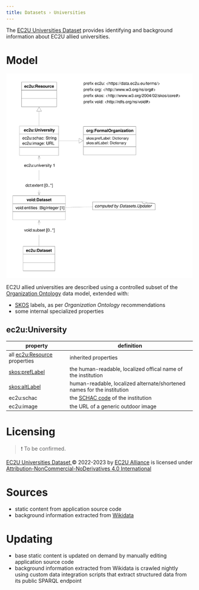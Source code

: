 ```yaml
---
title: Datasets › Universities
---
```


The [EC2U Universities Dataset](http://data.ec2u.eu/universities/) provides identifying and background information about
EC2U allied universities.

# Model

![university data model](index/universities.svg)

EC2U allied universities are described using a controlled subset of
the [Organization Ontology](https://www.w3.org/TR/vocab-org/) data model, extended with:

* [SKOS](https://www.w3.org/TR/skos-primer/#seclabel) labels, as per *Organization Ontology* recommendations
* some internal specialized properties

## ec2u:University

| property                                                     | definition                                                   |
| ------------------------------------------------------------ | ------------------------------------------------------------ |
| all [ec2u:Resource](resources.md) properties                 | inherited properties                                         |
| [skos:prefLabel](https://www.w3.org/TR/skos-reference/#labels) | the human-readable, localized offical name of the institution |
| [skos:altLabel](https://www.w3.org/TR/skos-reference/#labels) | human-readable, localized alternate/shortened names for the institution |
| ec2u:schac                                                   | the [SCHAC code](https://wiki.uni-foundation.eu/pages/viewpage.action?pageId=12746935) of the institution |
| ec2u:image                                                   | the URL of a generic outdoor image                           |

# Licensing

> ❗️ To be confirmed.

[EC2U Universities Dataset ](https://data.ec2u.eu/universities/)© 2022-2023 by [EC2U Alliance](https://www.ec2u.eu/) is
licensed
under [Attribution-NonCommercial-NoDerivatives 4.0 International](http://creativecommons.org/licenses/by-nc-nd/4.0/?ref=chooser-v1)

# Sources

* static content from application source code
* background information extracted from [Wikidata](https://www.wikidata.org/)

# Updating

* base static content is updated on demand by manually editing application source code
* background information extracted from Wikidata is crawled nightly using custom data integration scripts that extract
  structured data from its public SPARQL endpoint
